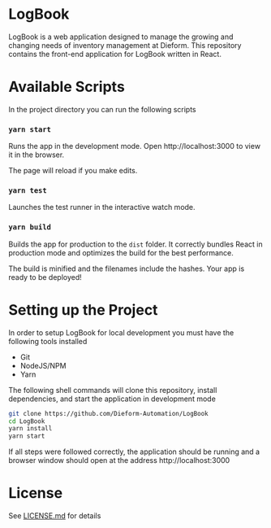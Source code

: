 # LogBook

LogBook is a web application designed to manage the growing and changing needs of inventory management at Dieform. This repository contains the front-end application for LogBook written in React.

# Available Scripts

In the project directory you can run the following scripts

### `yarn start`

Runs the app in the development mode.
Open http://localhost:3000 to view it in the browser.

The page will reload if you make edits.

### `yarn test`

Launches the test runner in the interactive watch mode.

### `yarn build`

Builds the app for production to the `dist` folder.
It correctly bundles React in production mode and optimizes the build for the best performance.

The build is minified and the filenames include the hashes.
Your app is ready to be deployed!

# Setting up the Project

In order to setup LogBook for local development you must have the following tools installed

- Git
- NodeJS/NPM
- Yarn

The following shell commands will clone this repository, install dependencies, and start the application in development mode

```sh
git clone https://github.com/Dieform-Automation/LogBook
cd LogBook
yarn install
yarn start
```

If all steps were followed correctly, the application should be running and a browser window should open at the address http://localhost:3000

# License
See [LICENSE.md](LICENSE.md) for details
